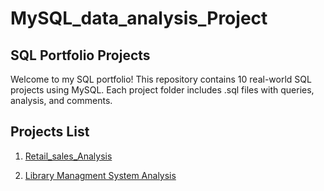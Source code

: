 # MySQL_data_analysis_Project

## SQL Portfolio Projects

Welcome to my SQL portfolio! This repository contains 10 real-world SQL projects using MySQL. Each project folder includes .sql files with queries, analysis, and comments.
## Projects List

1. [Retail_sales_Analysis](https://github.com/AyushMaurya13/MySQL_data_analysis_Project/blob/main/Project.1%20-%20Retail%20sales%20Analysis(MySQL).sql)

2. [Library Managment System Analysis](https://github.com/AyushMaurya13/MySQL_data_analysis_Project/blob/main/Project.2%20Library%20Managment%20System%20Analysis.sql)




























